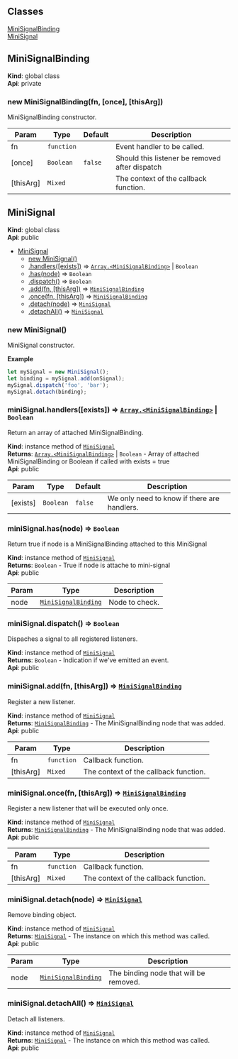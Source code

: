 ## Classes

<dl>
<dt><a href="#MiniSignalBinding">MiniSignalBinding</a></dt>
<dd></dd>
<dt><a href="#MiniSignal">MiniSignal</a></dt>
<dd></dd>
</dl>

<a name="MiniSignalBinding"></a>
## MiniSignalBinding
**Kind**: global class  
**Api**: private  
<a name="new_MiniSignalBinding_new"></a>
### new MiniSignalBinding(fn, [once], [thisArg])
MiniSignalBinding constructor.


| Param | Type | Default | Description |
| --- | --- | --- | --- |
| fn | <code>function</code> |  | Event handler to be called. |
| [once] | <code>Boolean</code> | <code>false</code> | Should this listener be removed after dispatch |
| [thisArg] | <code>Mixed</code> |  | The context of the callback function. |

<a name="MiniSignal"></a>
## MiniSignal
**Kind**: global class  
**Api**: public  

* [MiniSignal](#MiniSignal)
    * [new MiniSignal()](#new_MiniSignal_new)
    * [.handlers([exists])](#MiniSignal+handlers) ⇒ <code>[Array.&lt;MiniSignalBinding&gt;](#MiniSignalBinding)</code> &#124; <code>Boolean</code>
    * [.has(node)](#MiniSignal+has) ⇒ <code>Boolean</code>
    * [.dispatch()](#MiniSignal+dispatch) ⇒ <code>Boolean</code>
    * [.add(fn, [thisArg])](#MiniSignal+add) ⇒ <code>[MiniSignalBinding](#MiniSignalBinding)</code>
    * [.once(fn, [thisArg])](#MiniSignal+once) ⇒ <code>[MiniSignalBinding](#MiniSignalBinding)</code>
    * [.detach(node)](#MiniSignal+detach) ⇒ <code>[MiniSignal](#MiniSignal)</code>
    * [.detachAll()](#MiniSignal+detachAll) ⇒ <code>[MiniSignal](#MiniSignal)</code>

<a name="new_MiniSignal_new"></a>
### new MiniSignal()
MiniSignal constructor.

**Example**  
```js
let mySignal = new MiniSignal();
let binding = mySignal.add(onSignal);
mySignal.dispatch('foo', 'bar');
mySignal.detach(binding);
```
<a name="MiniSignal+handlers"></a>
### miniSignal.handlers([exists]) ⇒ <code>[Array.&lt;MiniSignalBinding&gt;](#MiniSignalBinding)</code> &#124; <code>Boolean</code>
Return an array of attached MiniSignalBinding.

**Kind**: instance method of <code>[MiniSignal](#MiniSignal)</code>  
**Returns**: <code>[Array.&lt;MiniSignalBinding&gt;](#MiniSignalBinding)</code> &#124; <code>Boolean</code> - Array of attached MiniSignalBinding or Boolean if called with exists = true  
**Api**: public  

| Param | Type | Default | Description |
| --- | --- | --- | --- |
| [exists] | <code>Boolean</code> | <code>false</code> | We only need to know if there are handlers. |

<a name="MiniSignal+has"></a>
### miniSignal.has(node) ⇒ <code>Boolean</code>
Return true if node is a MiniSignalBinding attached to this MiniSignal

**Kind**: instance method of <code>[MiniSignal](#MiniSignal)</code>  
**Returns**: <code>Boolean</code> - True if node is attache to mini-signal  
**Api**: public  

| Param | Type | Description |
| --- | --- | --- |
| node | <code>[MiniSignalBinding](#MiniSignalBinding)</code> | Node to check. |

<a name="MiniSignal+dispatch"></a>
### miniSignal.dispatch() ⇒ <code>Boolean</code>
Dispaches a signal to all registered listeners.

**Kind**: instance method of <code>[MiniSignal](#MiniSignal)</code>  
**Returns**: <code>Boolean</code> - Indication if we've emitted an event.  
**Api**: public  
<a name="MiniSignal+add"></a>
### miniSignal.add(fn, [thisArg]) ⇒ <code>[MiniSignalBinding](#MiniSignalBinding)</code>
Register a new listener.

**Kind**: instance method of <code>[MiniSignal](#MiniSignal)</code>  
**Returns**: <code>[MiniSignalBinding](#MiniSignalBinding)</code> - The MiniSignalBinding node that was added.  
**Api**: public  

| Param | Type | Description |
| --- | --- | --- |
| fn | <code>function</code> | Callback function. |
| [thisArg] | <code>Mixed</code> | The context of the callback function. |

<a name="MiniSignal+once"></a>
### miniSignal.once(fn, [thisArg]) ⇒ <code>[MiniSignalBinding](#MiniSignalBinding)</code>
Register a new listener that will be executed only once.

**Kind**: instance method of <code>[MiniSignal](#MiniSignal)</code>  
**Returns**: <code>[MiniSignalBinding](#MiniSignalBinding)</code> - The MiniSignalBinding node that was added.  
**Api**: public  

| Param | Type | Description |
| --- | --- | --- |
| fn | <code>function</code> | Callback function. |
| [thisArg] | <code>Mixed</code> | The context of the callback function. |

<a name="MiniSignal+detach"></a>
### miniSignal.detach(node) ⇒ <code>[MiniSignal](#MiniSignal)</code>
Remove binding object.

**Kind**: instance method of <code>[MiniSignal](#MiniSignal)</code>  
**Returns**: <code>[MiniSignal](#MiniSignal)</code> - The instance on which this method was called.  
**Api**: public  

| Param | Type | Description |
| --- | --- | --- |
| node | <code>[MiniSignalBinding](#MiniSignalBinding)</code> | The binding node that will be removed. |

<a name="MiniSignal+detachAll"></a>
### miniSignal.detachAll() ⇒ <code>[MiniSignal](#MiniSignal)</code>
Detach all listeners.

**Kind**: instance method of <code>[MiniSignal](#MiniSignal)</code>  
**Returns**: <code>[MiniSignal](#MiniSignal)</code> - The instance on which this method was called.  
**Api**: public  